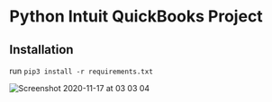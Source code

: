 # Python Intuit QuickBooks Project

## Installation
run `pip3 install -r requirements.txt`

![Screenshot 2020-11-17 at 03 03 04](https://user-images.githubusercontent.com/40702606/99343274-72664b00-2885-11eb-93dd-b048f92df409.png)
